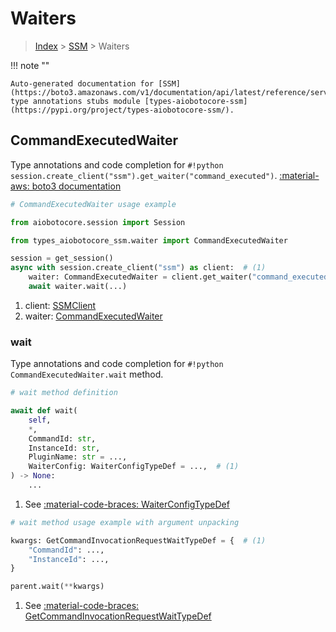 # Waiters

> [Index](../README.md) > [SSM](./README.md) > Waiters

!!! note ""

    Auto-generated documentation for [SSM](https://boto3.amazonaws.com/v1/documentation/api/latest/reference/services/ssm.html#ssm)
    type annotations stubs module [types-aiobotocore-ssm](https://pypi.org/project/types-aiobotocore-ssm/).

## CommandExecutedWaiter

Type annotations and code completion for `#!python session.create_client("ssm").get_waiter("command_executed")`.
[:material-aws: boto3 documentation](https://boto3.amazonaws.com/v1/documentation/api/latest/reference/services/ssm/waiter/CommandExecuted.html#SSM.Waiter.CommandExecuted)

```python
# CommandExecutedWaiter usage example

from aiobotocore.session import Session

from types_aiobotocore_ssm.waiter import CommandExecutedWaiter

session = get_session()
async with session.create_client("ssm") as client:  # (1)
    waiter: CommandExecutedWaiter = client.get_waiter("command_executed")  # (2)
    await waiter.wait(...)
```

1. client: [SSMClient](./client.md)
2. waiter: [CommandExecutedWaiter](./waiters.md#commandexecutedwaiter)


### wait

Type annotations and code completion for `#!python CommandExecutedWaiter.wait` method.

```python
# wait method definition

await def wait(
    self,
    *,
    CommandId: str,
    InstanceId: str,
    PluginName: str = ...,
    WaiterConfig: WaiterConfigTypeDef = ...,  # (1)
) -> None:
    ...
```

1. See [:material-code-braces: WaiterConfigTypeDef](./type_defs.md#waiterconfigtypedef)


```python
# wait method usage example with argument unpacking

kwargs: GetCommandInvocationRequestWaitTypeDef = {  # (1)
    "CommandId": ...,
    "InstanceId": ...,
}

parent.wait(**kwargs)
```

1. See [:material-code-braces: GetCommandInvocationRequestWaitTypeDef](./type_defs.md#getcommandinvocationrequestwaittypedef)
